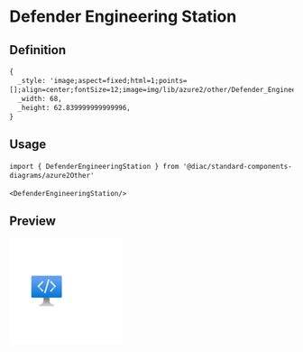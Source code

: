 # Defender Engineering Station

## Definition

```
{
  _style: 'image;aspect=fixed;html=1;points=[];align=center;fontSize=12;image=img/lib/azure2/other/Defender_Engineering_Station.svg;strokeColor=none;',
  _width: 68,
  _height: 62.839999999999996,
}
```

## Usage

```
import { DefenderEngineeringStation } from '@diac/standard-components-diagrams/azure2Other'

<DefenderEngineeringStation/>
```

## Preview

<img src="./defender-engineering-station.png" width="200"/>
